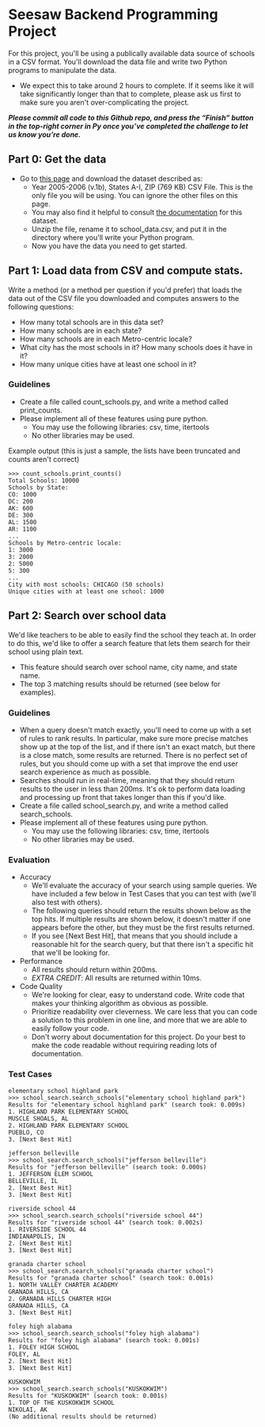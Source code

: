 # Seesaw Backend Programming Project
For this project, you'll be using a publically available data source of schools in a CSV format. You'll download the data file and write two Python programs to manipulate the data.
* We expect this to take around 2 hours to complete. If it seems like it will take significantly longer than that to complete, please ask us first to make sure you aren't over-complicating the project.

_**Please commit all code to this Github repo, and press the “Finish” button in the top-right corner in Py once you’ve completed the challenge to let us know you’re done.**_

## Part 0: Get the data
* Go to [this page](https://nces.ed.gov/ccd/CCDLocaleCode.asp) and download the dataset described as:
    * Year 2005-2006 (v.1b), States A-I, ZIP (769 KB) CSV File. This is the only file you will be using. You can ignore the other files on this page.
    * You may also find it helpful to consult [the documentation](https://nces.ed.gov/ccd/pdf/sl051bgen.pdf) for this dataset.
    * Unzip the file, rename it to school_data.csv, and put it in the directory where you'll write your Python program.
    * Now you have the data you need to get started.

## Part 1: Load data from CSV and compute stats.
Write a method (or a method per question if you'd prefer) that loads the data out of the CSV file
you downloaded and computes answers to the following questions:
* How many total schools are in this data set?
* How many schools are in each state?
* How many schools are in each Metro-centric locale?
* What city has the most schools in it? How many schools does it have in it?
* How many unique cities have at least one school in it?
### Guidelines
* Create a file called count_schools.py, and write a method called print_counts.
* Please implement all of these features using pure python.
    * You may use the following libraries: csv, time, itertools
    * No other libraries may be used.

Example output (this is just a sample, the lists have been truncated and counts aren't
correct)
```
>>> count_schools.print_counts()
Total Schools: 10000
Schools by State:
CO: 1000
DC: 200
AK: 600
DE: 300
AL: 1500
AR: 1100
...
Schools by Metro-centric locale:
1: 3000
3: 2000
2: 5000
5: 300
...
City with most schools: CHICAGO (50 schools)
Unique cities with at least one school: 1000
```

## Part 2: Search over school data
We'd like teachers to be able to easily find the school they teach at. In order to do this, we'd like to offer a search feature that lets them search for their school using plain text.
* This feature should search over school name, city name, and state name.
* The top 3 matching results should be returned (see below for examples).

### Guidelines
* When a query doesn't match exactly, you'll need to come up with a set of rules to rank results. In particular, make sure more precise matches show up at the top of the list, and if there isn't an exact match, but there is a close match, some results are returned. There is no perfect set of rules, but you should come up with a set that improve the end user search experience as much as possible.
* Searches should run in real-time, meaning that they should return results to the user in less than 200ms. It's ok to perform data loading and processing up front that takes longer than this if you'd like.
* Create a file called school_search.py, and write a method called search_schools.
* Please implement all of these features using pure python.
    * You may use the following libraries: csv, time, itertools
    * No other libraries may be used.

### Evaluation
* Accuracy
    * We'll evaluate the accuracy of your search using sample queries. We have included a few below in Test Cases that you can test with (we'll also test with others).
    * The following queries should return the results shown below as the top hits. If multiple results are shown below, it doesn't matter if one appears before the other, but they must be the first results returned.
    * If you see [Next Best Hit], that means that you should include a reasonable hit for the search query, but that there isn't a specific hit that we'll be looking for.
* Performance
    * All results should return within 200ms.
    * *EXTRA CREDIT*: All results are returned within 10ms.
* Code Quality
    * We're looking for clear, easy to understand code. Write code that makes your thinking algorithm as obvious as possible.
    * Prioritize readability over cleverness. We care less that you can code a solution to this problem in one line, and more that we are able to easily follow your code.
    * Don't worry about documentation for this project. Do your best to make the code readable without requiring reading lots of documentation.

###  Test Cases

```
elementary school highland park
>>> school_search.search_schools("elementary school highland park")
Results for "elementary school highland park" (search took: 0.009s)
1. HIGHLAND PARK ELEMENTARY SCHOOL
MUSCLE SHOALS, AL
2. HIGHLAND PARK ELEMENTARY SCHOOL
PUEBLO, CO
3. [Next Best Hit]
```

```
jefferson belleville
>>> school_search.search_schools("jefferson belleville")
Results for "jefferson belleville" (search took: 0.000s)
1. JEFFERSON ELEM SCHOOL
BELLEVILLE, IL
2. [Next Best Hit]
3. [Next Best Hit]
```

```
riverside school 44
>>> school_search.search_schools("riverside school 44")
Results for "riverside school 44" (search took: 0.002s)
1. RIVERSIDE SCHOOL 44
INDIANAPOLIS, IN
2. [Next Best Hit]
3. [Next Best Hit]
```

```
granada charter school
>>> school_search.search_schools("granada charter school")
Results for "granada charter school" (search took: 0.001s)
1. NORTH VALLEY CHARTER ACADEMY
GRANADA HILLS, CA
2. GRANADA HILLS CHARTER HIGH
GRANADA HILLS, CA
3. [Next Best Hit]
```

```
foley high alabama
>>> school_search.search_schools("foley high alabama")
Results for "foley high alabama" (search took: 0.001s)
1. FOLEY HIGH SCHOOL
FOLEY, AL
2. [Next Best Hit]
3. [Next Best Hit]
```

```
KUSKOKWIM
>>> school_search.search_schools("KUSKOKWIM")
Results for "KUSKOKWIM" (search took: 0.001s)
1. TOP OF THE KUSKOKWIM SCHOOL
NIKOLAI, AK
(No additional results should be returned)
```
